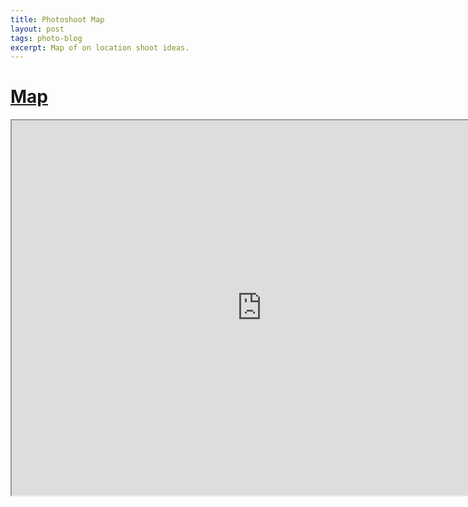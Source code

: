 ```yaml
---
title: Photoshoot Map
layout: post
tags: photo-blog
excerpt: Map of on location shoot ideas. 
---
```


# [Map](https://drive.google.com/open?id=1HVDEpKSmRWukN61k0H4cyFQOPP7u_ynT&usp=sharing)

<iframe src="https://www.google.com/maps/d/u/0/embed?mid=1HVDEpKSmRWukN61k0H4cyFQOPP7u_ynT" width="800" height="600"></iframe>